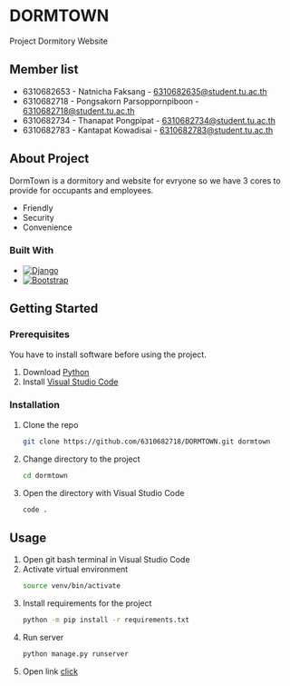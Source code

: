 # DORMTOWN
Project Dormitory Website

## Member list
* 6310682653 - Natnicha Faksang - 6310682635@student.tu.ac.th
* 6310682718 - Pongsakorn Parsoppornpiboon - 6310682718@student.tu.ac.th
* 6310682734 - Thanapat Pongpipat - 6310682734@student.tu.ac.th
* 6310682783 - Kantapat Kowadisai - 6310682783@student.tu.ac.th

## About Project
DormTown is a dormitory and website for evryone so we have 3 cores to provide for occupants and employees.
* Friendly
* Security
* Convenience

### Built With
* [![Django][djangoproject.com]][Django-url]
* [![Bootstrap][Bootstrap.com]][Bootstrap-url]

## Getting Started
### Prerequisites
You have to install software before using the project.

1. Download [Python](https://www.python.org/downloads/)
2. Install [Visual Studio Code](https://code.visualstudio.com/download)

### Installation
1. Clone the repo
    ```sh
    git clone https://github.com/6310682718/DORMTOWN.git dormtown
    ```
2. Change directory to the project
    ```sh
    cd dormtown
    ```
3. Open the directory with Visual Studio Code
    ```sh
    code .
    ```

## Usage
1. Open git bash terminal in Visual Studio Code
2. Activate virtual environment
    ```sh
    source venv/bin/activate
    ```
3. Install requirements for the project
    ```sh
    python -m pip install -r requirements.txt
    ```
4. Run server
    ```sh
    python manage.py runserver
    ```
5. Open link [click](http://127.0.0.1:8000/)

<!-- MARKDOWN LINKS & IMAGES -->
[djangoproject.com]: https://img.shields.io/badge/Djang0-35495E?style=for-the-badge&logo=django&logoColor=4FC08D
[Django-url]: https://www.djangoproject.com/
[Bootstrap.com]: https://img.shields.io/badge/Bootstrap-563D7C?style=for-the-badge&logo=bootstrap&logoColor=white
[Bootstrap-url]: https://getbootstrap.com